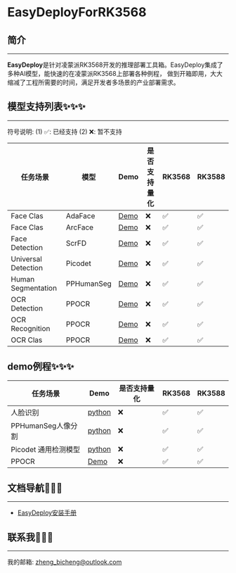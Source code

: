 # EasyDeployForRK3568

## 简介

****
**EasyDeploy**是针对凌蒙派RK3568开发的推理部署工具箱。EasyDeploy集成了多种AI模型，能快速的在凌蒙派RK3568上部署各种例程，
做到开箱即用，大大缩减了工程所需要的时间，满足开发者多场景的产业部署需求。

## 模型支持列表✨✨✨

****

符号说明: (1) ✅: 已经支持  (2) ❌: 暂不支持

| 任务场景                | 模型         | Demo                                       | 是否支持量化 | RK3568 | RK3588 |
|---------------------|------------|--------------------------------------------|--------|--------|--------|
| Face Clas           | AdaFace    | [Demo](./example/clas/ada_face)            | ❌      | ✅      | ✅      |
| Face Clas           | ArcFace    | [Demo](./example/clas/arc_face)            | ❌      | ✅      | ✅      |
| Face Detection      | ScrFD      | [Demo](./example/detection/scrfd)          | ❌      | ✅      | ✅      |
| Universal Detection | Picodet    | [Demo](./example/detection/picodet)        | ❌      | ✅      | ✅      |
| Human Segmentation  | PPHumanSeg | [Demo](./example/segmentation/pp_humanseg) | ❌      | ✅      | ✅      |
| OCR Detection       | PPOCR      | [Demo](./example/ocr/ppocr)                | ❌      | ✅      | ✅      |
| OCR Recognition     | PPOCR      | [Demo](./example/ocr/ppocr)                | ❌      | ✅      | ✅      |
| OCR Clas            | PPOCR      | [Demo](./example/ocr/ppocr)                | ❌      | ✅      | ✅      |

## demo例程✨✨✨

| 任务场景           | Demo                                                | 是否支持量化 | RK3568 | RK3588 |
|----------------|-----------------------------------------------------|--------|--------|--------|
| 人脸识别           | [python](./example/project/face_recognition/python) | ❌      | ✅      | ✅      |
| PPHumanSeg人像分割 | [python](./example/segmentation/pp_humanseg/python) | ❌      | ✅      | ✅      |
| Picodet 通用检测模型 | [python](./example/detection/picodet/python)        | ❌      | ✅      | ✅      |
| PPOCR          | [Demo](./example/ocr/ppocr/python)                  | ❌      | ✅      | ✅      |

## 文档导航🚙🚙🚙

****

* [EasyDeploy安装手册](./docs/quickly_start/install.md)

## 联系我📮📮📮

****

我的邮箱: [zheng_bicheng@outlook.com](zheng_bicheng@outlook.com)